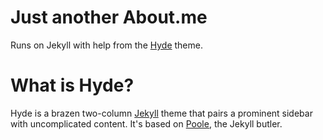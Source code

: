 Just another About.me
========

Runs on Jekyll with help from the [Hyde](https://github.com/poole/hyde) theme.

# What is Hyde?

Hyde is a brazen two-column [Jekyll](http://jekyllrb.com) theme that pairs a prominent sidebar with uncomplicated content. It's based on [Poole](http://getpoole.com), the Jekyll butler.
